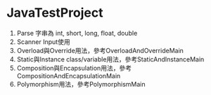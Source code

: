 # JavaTestProject
1. Parse 字串為 int, short, long, float, double
2. Scanner Input使用
3. Overload與Override用法，參考OverloadAndOverrideMain
4. Static與Instance class/variable用法，參考StaticAndInstanceMain
5. Composition與Encapsulation用法，參考CompositionAndEncapsulationMain
6. Polymorphism用法，參考PolymorphismMain
